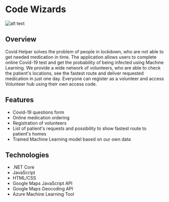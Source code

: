 # Code Wizards

![alt text](https://i.imgur.com/MP8Myj5.png)

## Overview
Covid Helper solves the problem of people in lockdown, who are not able to get needed medication in time. The application allows users to complete online Covid-19 test and get the probability of being infected using Machine Learning. We provide a wide network of volunteers, who are able to check the patient's locations, see the fastest route and deliver requested medication in just one day. Everyone can register as a volunteer and access Volunteer hub using their own access code.

## Features
* Covid-19 questions form
* Online medication ordering
* Registration of volunteers
* List of patient's requests and possibility to show fastest route to patient's homes
* Trained Machine Learning model based on our own data

## Technologies
* .NET Core
* JavaScript
* HTML/CSS
* Google Maps JavaScript API
* Google Maps Geocoding API
* Azure Machine Learning Tool
